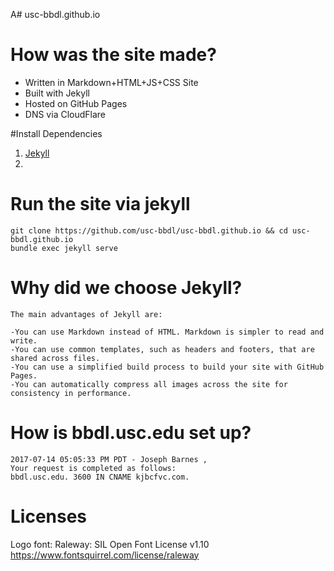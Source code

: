 A# usc-bbdl.github.io


# How was the site made?
- Written in Markdown+HTML+JS+CSS Site
- Built with Jekyll
- Hosted on GitHub Pages
- DNS via CloudFlare


#Install Dependencies  
1. [Jekyll](https://jekyllrb.com/docs/installation/)
1.

# Run the site via jekyll
```
git clone https://github.com/usc-bbdl/usc-bbdl.github.io && cd usc-bbdl.github.io
bundle exec jekyll serve
```


# Why did we choose Jekyll?

```
The main advantages of Jekyll are:

-You can use Markdown instead of HTML. Markdown is simpler to read and write.
-You can use common templates, such as headers and footers, that are shared across files.
-You can use a simplified build process to build your site with GitHub Pages.
-You can automatically compress all images across the site for consistency in performance.
```

# How is bbdl.usc.edu set up?
```
2017-07-14 05:05:33 PM PDT - Joseph Barnes ,
Your request is completed as follows:
bbdl.usc.edu. 3600 IN CNAME kjbcfvc.com.
```


# Licenses
Logo font: Raleway: SIL Open Font License v1.10
https://www.fontsquirrel.com/license/raleway